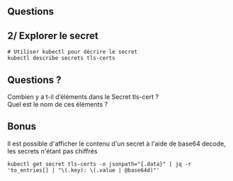 ## Questions



## 2/ Explorer le secret
```
# Utiliser kubectl pour décrire le secret
kubectl describe secrets tls-certs
```

## Questions ?
Combien y a t-il d’éléments dans le Secret tls-cert ? <br>
Quel est le nom de ces éléments ?

## Bonus
Il est possible d'afficher le contenu d'un secret à l'aide de base64 decode, les secrets n'étant pas chiffrés
```
kubectl get secret tls-certs -o jsonpath="{.data}" | jq -r 'to_entries[] | "\(.key): \(.value | @base64d)"'
```